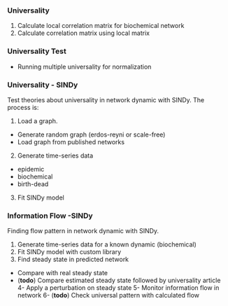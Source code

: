 ### Universality
1. Calculate local correlation matrix for biochemical network
2. Calculate correlation matrix using local matrix

### Universality Test
- Running multiple universality for normalization

### Universality - SINDy
Test theories about universality in network dynamic with SINDy. The process is:
1. Load a graph.
  - Generate random graph (erdos-reyni or scale-free)
  - Load graph from published networks
2. Generate time-series data
  - epidemic
  - biochemical
  - birth-dead
3. Fit SINDy model

### Information Flow -SINDy
Finding flow pattern in network dynamic with SINDy.
1. Generate time-series data for a known dynamic (biochemical)
2. Fit SINDy model with custom library
3. Find steady state in predicted network
  - Compare with real steady state
  - (**todo**) Compare estimated steady state followed by universality article
4- Apply a perturbation on steady state
5- Monitor information flow in network
6- (**todo**) Check universal pattern with calculated flow
